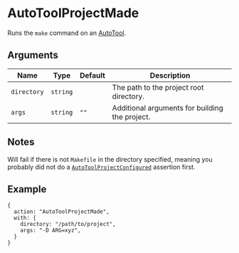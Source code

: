 # AutoToolProjectMade

Runs the `make` command on an [AutoTool](https://www.gnu.org/software/automake/manual/html_node/Autotools-Introduction.html).

## Arguments

| Name        | Type     | Default | Description                                    |
| ----------- | -------- | ------- | ---------------------------------------------- |
| `directory` | `string` |         | The path to the project root directory.        |
| `args`      | `string` | `""`    | Additional arguments for building the project. |

## Notes

Will fail if there is not `Makefile` in the directory specified, meaning you probably did not do a [`AutoToolProjectConfigured`](./AutoToolProjectConfigured.md) assertion first.

## Example

```json5
{
  action: "AutoToolProjectMade",
  with: {
    directory: "/path/to/project",
    args: "-D ARG=xyz",
  }
}
```
